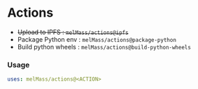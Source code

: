 # Actions

- ~~Upload to IPFS : `melMass/actions@ipfs`~~
- Package Python env : `melMass/actions@package-python`
- Build python wheels : `melMass/actions@build-python-wheels`

### Usage 

```yml
uses: melMass/actions@<ACTION>
```
